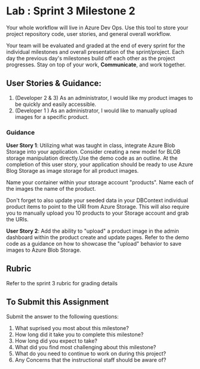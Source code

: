 # Lab : Sprint 3 Milestone 2

Your whole workflow will live in Azure Dev Ops. Use this tool to store your project repository code, user stories, and general overall workflow. 

Your team will be evaluated and graded at the end of every sprint for the individual milestones and overall presentation of the sprint/project. Each day the previous day's milestones build off each other as the project progresses. Stay on top of your work, **Communicate**, and work together.

## User Stories & Guidance:

1. (Developer 2 & 3) As an administrator, I would like my product images to be quickly and easily accessible. 
2. (Developer 1 ) As an administrator, I would like to manually upload images for a specific product.


### Guidance

**User Story 1**: Utilizing what was taught in class, integrate Azure Blob Storage into your application. Consider creating a new model for BLOB storage manipulation directly.Use the demo code as an outline. At the completion of this user story, your application should be ready to use Azure Blog Storage as image storage for all product images. 

Name your container within your storage account "products". Name each of the images the name of the product.

 Don't forget to also update your seeded data in your DBContext individual product items to point to the URI from Azure Storage. This will also require you to manually upload you 10 products to your Storage account and grab the URIs. 

**User Story 2**: Add the ability to "upload" a product image in the admin dashboard within the product create and update pages. Refer to the demo code as a guidance on how to showcase the "upload" behavior to save images to Azure Blob Storage.


## Rubric

Refer to the sprint 3 rubric for grading details


## To Submit this Assignment

Submit the answer to the following questions:
1. What suprised you most about this milestone?
1. How long did it take you to complete this milestone?
1. How long did you expect to take?
1. What did you find most challenging about this milestone?
1. What do you need to continue to work on during this project?
1. Any Concerns that the instructional staff should be aware of?